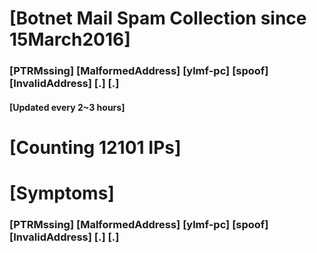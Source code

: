 # [Botnet Mail Spam Collection since 15March2016]
### [PTRMssing] [MalformedAddress] [ylmf-pc] [spoof] [InvalidAddress] [.] [.]
#### [Updated every 2~3 hours]

# [Counting 12101 IPs]

# [Symptoms] 
###   [PTRMssing] [MalformedAddress] [ylmf-pc] [spoof] [InvalidAddress] [.] [.]
